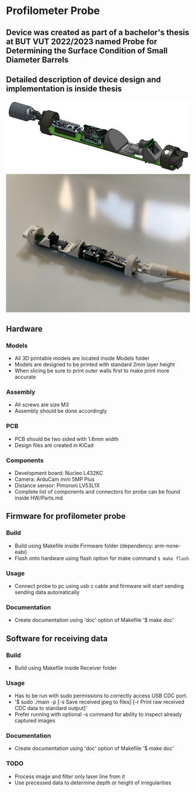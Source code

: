 # Profilometer Probe
## Device was created as part of a bachelor's thesis at BUT VUT 2022/2023 named Probe for Determining the Surface Condition of Small Diameter Barrels 
## Detailed description of device design and implementation is inside thesis  

![alt text](https://github.com/aprochazka/ProfilometerProbe/blob/main/Probe_Render.png?raw=true)
![alt text](https://github.com/aprochazka/ProfilometerProbe/blob/main/Probe_Assembled.jpg?raw=true)

## Hardware

### Models

- All 3D printable models are located inside Models folder
- Models are designed to be printed with standard 2mm layer height
- When slicing be sure to print outer walls first to make print more accurate

### Assembly 

- All screws are size M3
- Assembly should be done accordingly  

### PCB

- PCB should be two sided with 1.6mm width
- Design files are created in KiCad

### Components

- Development board: Nucleo L432KC
- Camera: ArduCam mini 5MP Plus
- Distance sensor: Pimoroni LV53L1X
- Complete list of components and connectors for probe can be found inside HW/Parts.md

## Firmware for profilometer probe

### Build

- Build using Makefile inside Firmware folder (dependency: arm-none-eabi)
- Flash onto hardware using flash option for make command `$ make flash`

### Usage

- Connect probe to pc using usb c cable and firmware will start sending sending data automatically

### Documentation

- Create documentation using 'doc' option of Makefile '$ make doc' 

## Software for receiving data

### Build

- Build using Makefile inside Receiver folder

### Usage

- Has to be run with sudo permissions to correctly access USB CDC port.
- '$ sudo ./main -p <name of the port> [-s Save received jpeg to files] [-r Print raw received CDC data to standard output]'
- Prefer running with optional -s command for ability to inspect already captured images 

### Documentation

- Create documentation using 'doc' option of Makefile '$ make doc' 

### TODO

- Process image and filter only laser line from it
- Use precessed data to determine depth or height of irregularities 


